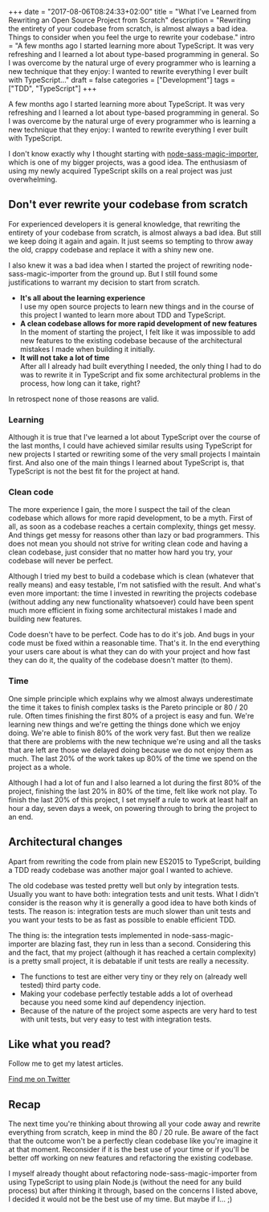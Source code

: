 +++
date = "2017-08-06T08:24:33+02:00"
title = "What I’ve Learned from Rewriting an Open Source Project from Scratch"
description = "Rewriting the entirety of your codebase from scratch, is almost always a bad idea. Things to consider when you feel the urge to rewrite your codebase."
intro = "A few months ago I started learning more about TypeScript. It was very refreshing and I learned a lot about type-based programming in general. So I was overcome by the natural urge of every programmer who is learning a new technique that they enjoy: I wanted to rewrite everything I ever built with TypeScript..."
draft = false
categories = ["Development"]
tags = ["TDD", "TypeScript"]
+++

A few months ago I started learning more about TypeScript. It was very refreshing and I learned a lot about type-based programming in general.
So I was overcome by the natural urge of every programmer who is learning a new technique that they enjoy: I wanted to rewrite everything I ever built with TypeScript.

I don't know exactly why I thought starting with [node-sass-magic-importer](https://github.com/maoberlehner/node-sass-magic-importer), which is one of my bigger projects, was a good idea. The enthusiasm of using my newly acquired TypeScript skills on a real project was just overwhelming.

## Don't ever rewrite your codebase from scratch

For experienced developers it is general knowledge, that rewriting the entirety of your codebase from scratch, is almost always a bad idea. But still we keep doing it again and again. It just seems so tempting to throw away the old, crappy codebase and replace it with a shiny new one.

I also knew it was a bad idea when I started the project of rewriting node-sass-magic-importer from the ground up. But I still found some justifications to warrant my decision to start from scratch.

- **It's all about the learning experience**  
I use my open source projects to learn new things and in the course of this project I wanted to learn more about TDD and TypeScript.
- **A clean codebase allows for more rapid development of new features**  
In the moment of starting the project, I felt like it was impossible to add new features to the existing codebase because of the architectural mistakes I made when building it initially.
- **It will not take a lot of time**  
After all I already had built everything I needed, the only thing I had to do was to rewrite it in TypeScript and fix some architectural problems in the process, how long can it take, right?

In retrospect none of those reasons are valid.

### Learning

Although it is true that I've learned a lot about TypeScript over the course of the last months, I could have achieved similar results using TypeScript for new projects I started or rewriting some of the very small projects I maintain first. And also one of the main things I learned about TypeScript is, that TypeScript is not the best fit for the project at hand.

### Clean code

The more experience I gain, the more I suspect the tail of the clean codebase which allows for more rapid development, to be a myth. First of all, as soon as a codebase reaches a certain complexity, things get messy. And things get messy for reasons other than lazy or bad programmers. This does not mean you should not strive for writing clean code and having a clean codebase, just consider that no matter how hard you try, your codebase will never be perfect.

Although I tried my best to build a codebase which is clean (whatever that really means) and easy testable, I'm not satisfied with the result. And what's even more important: the time I invested in rewriting the projects codebase (without adding any new functionality whatsoever) could have been spent much more efficient in fixing some architectural mistakes I made and building new features.

Code doesn't have to be perfect. Code has to do it's job. And bugs in your code must be fixed within a reasonable time. That's it. In the end everything your users care about is what they can do with your project and how fast they can do it, the quality of the codebase doesn't matter (to them).

### Time

One simple principle which explains why we almost always underestimate the time it takes to finish complex tasks is the Pareto principle or 80 / 20 rule. Often times finishing the first 80% of a project is easy and fun. We're learning new things and we're getting the things done which we enjoy doing. We're able to finish 80% of the work very fast. But then we realize that there are problems with the new technique we're using and all the tasks that are left are those we delayed doing because we do not enjoy them as much. The last 20% of the work takes up 80% of the time we spend on the project as a whole.

Although I had a lot of fun and I also learned a lot during the first 80% of the project, finishing the last 20% in 80% of the time, felt like work not play. To finish the last 20% of this project, I set myself a rule to work at least half an hour a day, seven days a week, on powering through to bring the project to an end.

## Architectural changes

Apart from rewriting the code from plain new ES2015 to TypeScript, building a TDD ready codebase was another major goal I wanted to achieve.

The old codebase was tested pretty well but only by integration tests. Usually you want to have both: integration tests and unit tests. What I didn't consider is the reason why it is generally a good idea to have both kinds of tests. The reason is: integration tests are much slower than unit tests and you want your tests to be as fast as possible to enable efficient TDD.

The thing is: the integration tests implemented in node-sass-magic-importer are blazing fast, they run in less than a second. Considering this and the fact, that my project (although it has reached a certain complexity) is a pretty small project, it is debatable if unit tests are really a necessity.

- The functions to test are either very tiny or they rely on (already well tested) third party code.
- Making your codebase perfectly testable adds a lot of overhead because you need some kind auf dependency injection.
- Because of the nature of the project some aspects are very hard to test with unit tests, but very easy to test with integration tests.

<div class="c-content__broad">
  <div class="c-twitter-teaser">
    <div class="c-twitter-teaser__content">
      <h2 class="c-twitter-teaser__headline">Like what you read?</h2>
      <p class="c-twitter-teaser__body">
        Follow me to get my latest articles.
      </p>
      <a class="c-button c-button--outline c-twitter-teaser__button" rel="nofollow" href="https://twitter.com/maoberlehner" data-event-category="link" data-event-action="click: contact" data-event-label="Twitter (article content)">
        Find me on Twitter
      </a>
    </div>
  </div>
</div>

## Recap

The next time you're thinking about throwing all your code away and rewrite everything from scratch, keep in mind the 80 / 20 rule. Be aware of the fact that the outcome won't be a perfectly clean codebase like you're imagine it at that moment. Reconsider if it is the best use of your time or if you'll be better off working on new features and refactoring the existing codebase.

I myself already thought about refactoring node-sass-magic-importer from using TypeScript to using plain Node.js (without the need for any build process) but after thinking it through, based on the concerns I listed above, I decided it would not be the best use of my time. But maybe if I... ;)
